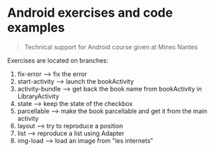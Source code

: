 # Android exercises and code examples

> Technical support for Android course given at Mines Nantes

Exercises are located on branches:


1. fix-error --> fix the error
2. start-activity --> launch the bookActivity
3. activity-bundle --> get back the book name from bookActivity in LibraryActivity
4. state --> keep the state of the checkbox
5. parcellable --> make the book parcellable and get it from the main activity
6. layout --> try to reproduce a position
7. list --> reproduce a list using Adapter
8. img-load --> load an image from "les internets"
